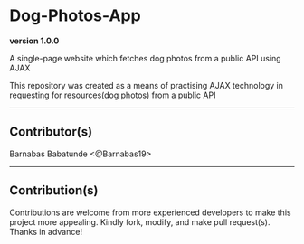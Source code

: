 # Dog-Photos-App

**version 1.0.0**

A single-page website which fetches dog photos from a public API using AJAX

This repository was created as a means of practising AJAX technology in requesting for resources(dog photos) from a public API

---

## Contributor(s)

Barnabas Babatunde <@Barnabas19>

---

## Contribution(s)

Contributions are welcome from more experienced developers to make this project more appealing. Kindly fork, modify, and make pull request(s). Thanks in advance!
